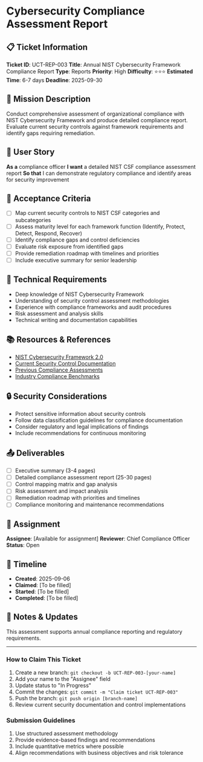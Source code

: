 # Cybersecurity Compliance Assessment Report

## 📋 Ticket Information

**Ticket ID**: UCT-REP-003
**Title**: Annual NIST Cybersecurity Framework Compliance Report
**Type**: Reports
**Priority**: High
**Difficulty**: ⭐⭐⭐
**Estimated Time**: 6-7 days
**Deadline**: 2025-09-30

## 🎯 Mission Description

Conduct comprehensive assessment of organizational compliance with NIST Cybersecurity Framework and produce detailed compliance report. Evaluate current security controls against framework requirements and identify gaps requiring remediation.

## 👤 User Story

**As a** compliance officer
**I want** a detailed NIST CSF compliance assessment report
**So that** I can demonstrate regulatory compliance and identify areas for security improvement

## 📝 Acceptance Criteria

- [ ] Map current security controls to NIST CSF categories and subcategories
- [ ] Assess maturity level for each framework function (Identify, Protect, Detect, Respond, Recover)
- [ ] Identify compliance gaps and control deficiencies
- [ ] Evaluate risk exposure from identified gaps
- [ ] Provide remediation roadmap with timelines and priorities
- [ ] Include executive summary for senior leadership

## 🔧 Technical Requirements

- Deep knowledge of NIST Cybersecurity Framework
- Understanding of security control assessment methodologies
- Experience with compliance frameworks and audit procedures
- Risk assessment and analysis skills
- Technical writing and documentation capabilities

## 📚 Resources & References

- [NIST Cybersecurity Framework 2.0](https://www.nist.gov/cyberframework)
- [Current Security Control Documentation](internal-link)
- [Previous Compliance Assessments](internal-archive)
- [Industry Compliance Benchmarks](various-sources)

## 🔒 Security Considerations

- Protect sensitive information about security controls
- Follow data classification guidelines for compliance documentation
- Consider regulatory and legal implications of findings
- Include recommendations for continuous monitoring

## 📤 Deliverables

- [ ] Executive summary (3-4 pages)
- [ ] Detailed compliance assessment report (25-30 pages)
- [ ] Control mapping matrix and gap analysis
- [ ] Risk assessment and impact analysis
- [ ] Remediation roadmap with priorities and timelines
- [ ] Compliance monitoring and maintenance recommendations

## 👥 Assignment

**Assignee**: [Available for assignment]
**Reviewer**: Chief Compliance Officer
**Status**: Open

## 📅 Timeline

- **Created**: 2025-09-06
- **Claimed**: [To be filled]
- **Started**: [To be filled]
- **Completed**: [To be filled]

## 💬 Notes & Updates

This assessment supports annual compliance reporting and regulatory requirements.

---

### How to Claim This Ticket

1. Create a new branch: `git checkout -b UCT-REP-003-[your-name]`
2. Add your name to the "Assignee" field
3. Update status to "In Progress"
4. Commit the changes: `git commit -m "Claim ticket UCT-REP-003"`
5. Push the branch: `git push origin [branch-name]`
6. Review current security documentation and control implementations

### Submission Guidelines

1. Use structured assessment methodology
2. Provide evidence-based findings and recommendations
3. Include quantitative metrics where possible
4. Align recommendations with business objectives and risk tolerance
